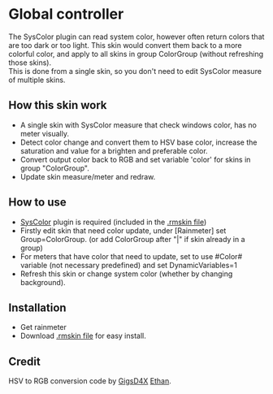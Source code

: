 # Global controller
The SysColor plugin can read system color, however often return colors that are too dark or too light.
This skin would convert them back to a more colorful color, and apply to all skins in group ColorGroup (without refreshing those skins).  
This is done from a single skin, so you don't need to edit SysColor measure of multiple skins.

## How this skin work
* A single skin with SysColor measure that check windows color, has no meter visually.
* Detect color change and convert them to HSV base color, increase the saturation and value for a brighten and preferable color.
* Convert output color back to RGB and set variable 'color' for skins in group "ColorGroup".
* Update skin measure/meter and redraw.

## How to use
* [SysColor](https://forum.rainmeter.net/viewtopic.php?t=14202) plugin is required (included in the [.rmskin file](https://github.com/callmeEthan/global_color/raw/master/GlobalColor_1.01.rmskin))
* Firstly edit skin that need color update, under [Rainmeter] set Group=ColorGroup. (or add ColorGroup after "|" if skin already in a group)
* For meters that have color that need to update, set to use #Color# variable (not necessary predefined) and set DynamicVariables=1
* Refresh this skin or change system color (whether by changing background).

## Installation
* Get rainmeter
* Download [.rmskin file](https://github.com/callmeEthan/global_color/raw/master/GlobalColor_1.01.rmskin) for easy install.

## Credit
HSV to RGB conversion code by [GigsD4X](https://gist.github.com/GigsD4X)
[Ethan](https://github.com/callmeEthan).  
